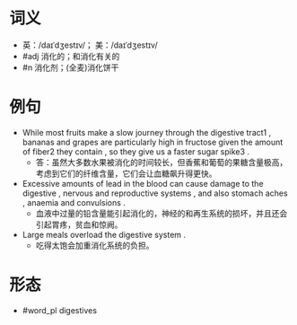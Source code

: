 # 词义
- 英：/daɪˈdʒestɪv/； 美：/daɪˈdʒestɪv/
- #adj 消化的；和消化有关的
- #n 消化剂；(全麦)消化饼干
# 例句
- While most fruits make a slow journey through the digestive tract1 , bananas and grapes are particularly high in fructose given the amount of fiber2 they contain , so they give us a faster sugar spike3 .
	- 答：虽然大多数水果被消化的时间较长，但香蕉和葡萄的果糖含量极高，考虑到它们的纤维含量，它们会让血糖飙升得更快。
- Excessive amounts of lead in the blood can cause damage to the digestive , nervous and reproductive systems , and also stomach aches , anaemia and convulsions .
	- 血液中过量的铅含量能引起消化的，神经的和再生系统的损坏，并且还会引起胃疼，贫血和惊阙。
- Large meals overload the digestive system .
	- 吃得太饱会加重消化系统的负担。
# 形态
- #word_pl digestives
